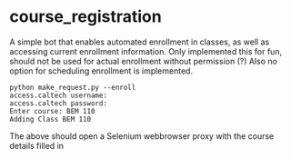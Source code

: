 # course_registration

A simple bot that enables automated enrollment in classes, as well as accessing current enrollment information. Only implemented this for fun, should not be used
for actual enrollment without permission (?) Also no option for scheduling enrollment is implemented.

```
python make_request.py --enroll
access.caltech username: 
access.caltech password:
Enter course: BEM 110
Adding Class BEM 110
```

The above should open a Selenium webbrowser proxy with the course details filled in
